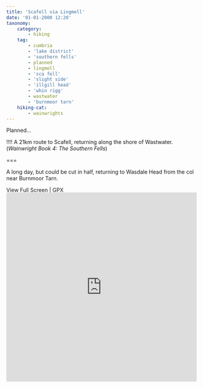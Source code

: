 ```yaml
---
title: 'Scafell via Lingmell'
date: '01-01-2000 12:20'
taxonomy:
    category:
        - hiking
    tag:
        - cumbria
        - 'lake district'
        - 'southern fells'
        - planned
        - lingmell
        - 'sca fell'
        - 'slight side'
        - 'illgill head'
        - 'whin rigg'
        - wastwater
        - 'burnmoor tarn'
    hiking-cat:
        - wainwrights
---
```


Planned...

!!!! A 21km route to Scafell, returning along the shore of Wastwater. (_Wainwright Book 4: The Southern Fells_)

===

A long day, but could be cut in half, returning to Wasdale Head from the col near Burnmoor Tarn.

[View Full Screen](https://map.mootparadox.com/full/scafell-plan) | [GPX](https://map.mootparadox.com/gpxscafell-plan)  
<p><iframe src="https://map.mootparadox.com/embed/scafell-plan" height="500" width="100%" style="border:none; margin-top:-1.2em;"></iframe></p>